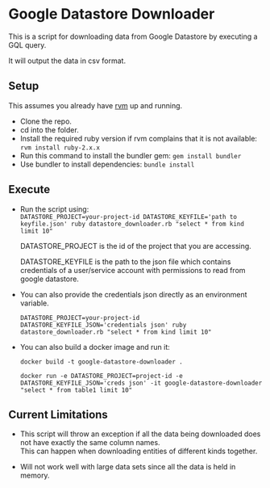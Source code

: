 # Google Datastore Downloader

This is a script for downloading data from Google Datastore by executing a GQL query.

It will output the data in csv format.

## Setup

This assumes you already have [rvm](https://rvm.io) up and running.

- Clone the repo.
- cd into the folder.
- Install the required ruby version if rvm complains that it is not available: `rvm install ruby-2.x.x`
- Run this command to install the bundler gem: `gem install bundler`
- Use bundler to install dependencies: `bundle install`

## Execute

- Run the script using:  
`DATASTORE_PROJECT=your-project-id DATASTORE_KEYFILE='path to keyfile.json' ruby datastore_downloader.rb "select * from kind limit 10"`  

    DATASTORE_PROJECT is the id of the project that you are accessing.

    DATASTORE_KEYFILE is the path to the json file which contains credentials of a
    user/service account with permissions to read from google datastore.

- You can also provide the credentials json directly as an environment variable.

    `DATASTORE_PROJECT=your-project-id DATASTORE_KEYFILE_JSON='credentials json' ruby datastore_downloader.rb "select * from kind limit 10"`

- You can also build a docker image and run it:

    `docker build -t google-datastore-downloader .`

    `docker run -e DATASTORE_PROJECT=project-id -e DATASTORE_KEYFILE_JSON='creds json' -it google-datastore-downloader "select * from table1 limit 10"`

## Current Limitations

- This script will throw an exception if all the data being downloaded does not have exactly the same column names.  
This can happen when downloading entities of different kinds together.

- Will not work well with large data sets since all the data is held in memory.